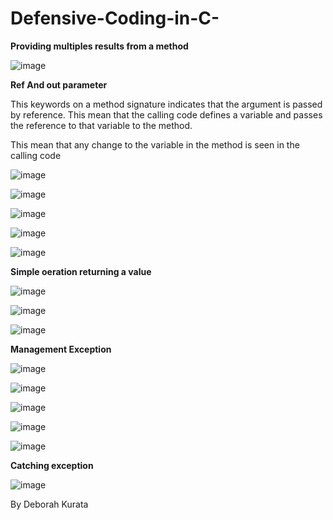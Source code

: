# Defensive-Coding-in-C-

**Providing multiples results from a method**

![image](https://user-images.githubusercontent.com/40399697/213035345-60fd9e8f-4a0e-4d3b-a4d2-945b6a1816fb.png)

**Ref And out parameter**

This keywords on a method signature indicates that the argument is passed by reference.
This mean that the calling code defines a variable and passes the reference to that variable to the method.

This mean that any change to the variable in the method is seen in the calling code

![image](https://user-images.githubusercontent.com/40399697/213035274-d920f5d3-e1ba-4df4-9f58-87ad96bae99e.png)

![image](https://user-images.githubusercontent.com/40399697/213035668-65ab4a8d-db12-446e-b528-489ea5f6f68f.png)


![image](https://user-images.githubusercontent.com/40399697/213039396-2ab7fa54-aedd-45ef-bde7-fe228c66c3bc.png)

![image](https://user-images.githubusercontent.com/40399697/213039813-f36d53f2-e450-4bfc-b385-8238343c42f0.png)

![image](https://user-images.githubusercontent.com/40399697/213041356-5face863-d088-4502-a623-09bd98dce32d.png)

**Simple oeration returning a value**

![image](https://user-images.githubusercontent.com/40399697/213338273-2f1ef9b3-50df-4dea-b1da-89c6d66aea97.png)

![image](https://user-images.githubusercontent.com/40399697/213338342-5f9b5c47-899d-4e70-a41e-a2927a5334ca.png)

![image](https://user-images.githubusercontent.com/40399697/213339008-e69bff9c-8b63-4019-9eba-1f793a2e4c44.png)

**Management Exception**

![image](https://user-images.githubusercontent.com/40399697/214200934-11004b10-178a-4f21-be5a-20714d612a99.png)


![image](https://user-images.githubusercontent.com/40399697/214200481-7a638351-2371-493a-a763-cf0142571147.png)

![image](https://user-images.githubusercontent.com/40399697/214200987-f5d6581d-f739-49e9-aeee-e3cf29b8da83.png)

![image](https://user-images.githubusercontent.com/40399697/214201086-c2fa4682-43a9-4647-bb4b-e6fa84cf2016.png)

![image](https://user-images.githubusercontent.com/40399697/214201259-54f9677d-d558-4be6-bcb6-660d294cdccc.png)

**Catching exception**

![image](https://user-images.githubusercontent.com/40399697/214466193-f91b7e57-2828-4a1a-bf9b-a89ed59da3de.png)


By Deborah Kurata
